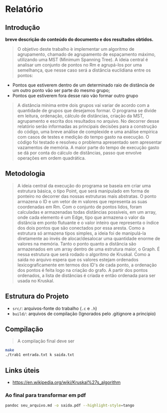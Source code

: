 # Relatório

## Introdução

**breve descrição do conteúdo do documento e dos resultados obtidos.**

> O objetivo deste trabalho  ́e implementar um algoritmo de agrupamento, chamado de agrupamento de espaçamento
máximo, utilizando uma MST (Minimum Spanning Tree). A ideia central é analisar um conjunto de pontos no Rm e
agrupá-los por uma semelhança, que nesse caso será a distância euclidiana entre os pontos: 
- Pontos que estiverem dentro de um determinado raio de distância de um outro ponto vão ser parte do mesmo grupo;
- Pontos que estiverem fora desse raio vão formar outro grupo
> A distância mínima entre dois grupos vai variar de acordo com a quantidade de grupos que desejamos formar.
> O programa se divide em leitura, ordenação, cálculo de distâncias, criação da MST, agrupamento e escrita dos resultados no arquivo. No decorrer desse relatório serão informadas as principais decisões para a construção do código, uma breve análise de complexide e uma análise empírica com casos de testes e medição do tempo gasto na execução. O código foi testado e resolveu o problema apresentado sem apresentar vazamentos de memória. A maior parte do tempo de execução gasto se dá por conta do cálculo de distâncias, passo que envolve operações em ordem quadrática. 

## Metodologia

> A ideia central da execução do programa se baseia em criar uma estrutura básica, o tipo Point, que será manipulado em forma de ponteiro no decorrer das nossas estruturas mais abstratas. O ponto armazena o ID e um vetor de m valores que representa as suas coordenadas em Rm. Com o conjunto de pontos lidos, foram calculadas e armazenadas todas distâncias possíveis, em um array, onde cada elemento é um Edge, tipo que armazena o valor da distância em ponto flutuante e o valor inteiro que representa o índice dos dois pontos que são conectados por essa aresta. Como a estrutura só armazena tipos simples, a ideia foi de manipulá-la diretamente ao invés de alocar/desalocar uma quantidade enorme de valores na memória. Tanto o ponto quanto a distância são armazenados em um array dentro de uma estrutura maior, o Graph. É nessa estrutura que será rodado o algoritmo de Kruskal. Como a saída no arquivo espera que os valores estejam ordenados lexicograficamente em termos dos ID's de cada ponto, a ordenação dos pontos é feita logo na criação do grafo. A partir dos pontos ordenados, a lista de distâncias é criada e então ordenada para ser usada no Kruskal. 

## Estrutura do Projeto

- `src/`: arquivos-fonte do trabalho (`.c` e `.h`)
- `build/`: arquivos de compilação (Ignorados pelo .gitignore a principio)


## Compilação

> A compilação final deve ser
```bash
make
./trab1 entrada.txt k saida.txt
```

## Links úteis

- https://en.wikipedia.org/wiki/Kruskal%27s_algorithm


### Ao final para transformar em pdf

```bash
pandoc seu_arquivo.md -o saida.pdf --highlight-style=tango
```
